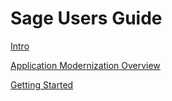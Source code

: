 
# Sage Users Guide

[Intro](sage-intro.mdx)

[Application Modernization Overview](sage-cloud-app-mod-overview.md)

[Getting Started](sage-getting-started.md)
